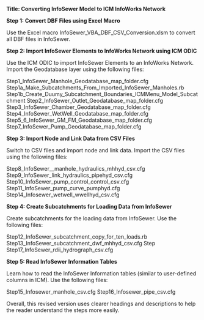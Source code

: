 **Title: Converting InfoSewer Model to ICM InfoWorks Network**

**Step 1: Convert DBF Files using Excel Macro**

Use the Excel macro InfoSewer_VBA_DBF_CSV_Conversion.xlsm to convert all
DBF files in InfoSewer.

**Step 2: Import InfoSewer Elements to InfoWorks Network using ICM
ODIC**

Use the ICM ODIC to import InfoSewer Elements to an InfoWorks Network.
Import the Geodatabase layer using the following files:

Step1_InfoSewer_Manhole_Geodatabase_map_folder.cfg
Step1a_Make_Subcatchments_From_Imported_InfoSewer_Manholes.rb
Step1b_Create_Duumy_Subcatchment_Boundaries_ICMMenu_Model_Subcatchment
Step2_InfoSewer_Outlet_Geodatabase_map_folder.cfg
Step3_InfoSewer_Chamber_Geodatabase_map_folder.cfg
Step4_InfoSewer_WetWell_Geodatabase_map_folder.cfg
Step5_6\_InfoSewer_GM_FM_Geodatabase_map_folder.cfg
Step7_InfoSewer_Pump_Geodatabase_map_folder.cfg

**Step 3: Import Node and Link Data from CSV Files**

Switch to CSV files and import node and link data. Import the CSV files
using the following files:

Step8_InfoSewer\_\_manhole_hydraulics_mhhyd_csv.cfg
Step9_InfoSewer_link_hydraulics_pipehyd_csv.cfg
Step10_InfoSewer_pump_control_control_csv.cfg
Step11_InfoSewer_pump_curve_pumphyd.cfg
Step14_Infosewer_wetwell_wwellhyd_csv.cfg

**Step 4: Create Subcatchments for Loading Data from InfoSewer**

Create subcatchments for the loading data from InfoSewer. Use the
following files:

Step12_InfoSewer_subcatchment_copy_for_ten_loads.rb
Step13_InfoSewer_subcatchment_dwf_mhhyd_csv.cfg Step
Step17_InfoSewer_rdii_hydrograph_csv.cfg

**Step 5: Read InfoSewer Information Tables**

Learn how to read the InfoSewer Information tables (similar to
user-defined columns in ICM). Use the following files:

Step15_Infosewer_manhole_csv.cfg Step16_Infosewer_pipe_csv.cfg

Overall, this revised version uses clearer headings and descriptions to
help the reader understand the steps more easily.
